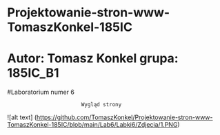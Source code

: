 # Projektowanie-stron-www-TomaszKonkel-185IC
# Autor: Tomasz Konkel grupa: 185IC_B1

#Laboratorium numer 6 

							Wygląd strony

![alt text] (https://github.com/TomaszKonkel/Projektowanie-stron-www-TomaszKonkel-185IC/blob/main/Lab6/Labki6/Zdjecia/1.PNG)
